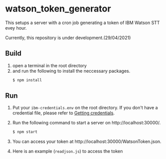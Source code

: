 # watson_token_generator
This setups a server with a cron job generating a token of IBM Watson STT evey hour.

Currently, this repository is under development.(29/04/2021)

## Build
1. open a terminal in the root directory 
2. and run the following to install the neccessary packages.
    ```bash
    $ npm install
    ```

## Run
1. Put your `ibm-credentials.env` on the root directory. If you don't have a credential file, please refer to [Getting credentials](https://github.com/watson-developer-cloud/node-sdk#getting-credentials).

2. Run the following command to start a server on http://localhost:30000/.
    ```bash
    $ npm start
    ```

3. You can access your token at http://localhost:30000/WatsonToken.json.

4. Here is an example (`readjson.js`) to access the token
